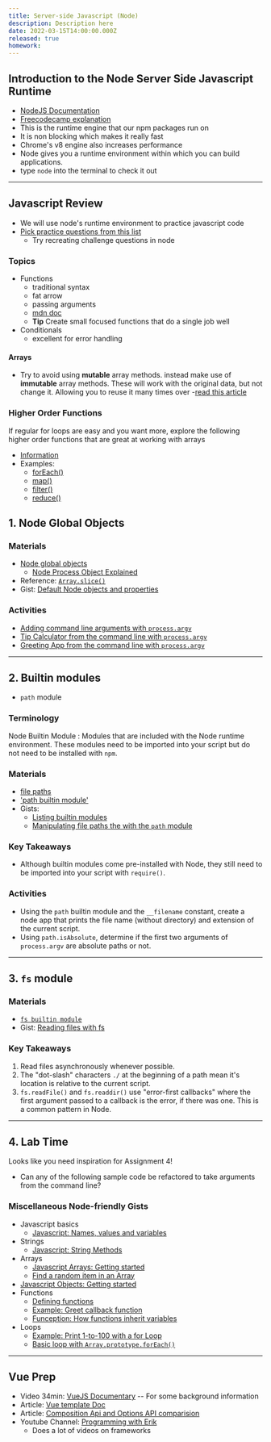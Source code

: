 ```yaml
---
title: Server-side Javascript (Node)
description: Description here
date: 2022-03-15T14:00:00.000Z
released: true
homework:
---
```


## Introduction to the Node Server Side Javascript Runtime

- [NodeJS Documentation](https://nodejs.org/en/)
- [Freecodecamp explanation](https://www.freecodecamp.org/news/what-exactly-is-node-js-ae36e97449f5/)
- This is the runtime engine that our npm packages run on
- It is non blocking which makes it really fast
- Chrome's v8 engine also increases performance
- Node gives you a runtime environment within which you can build applications.
- type `node` into the terminal to check it out

---

## Javascript Review

- We will use node's runtime environment to practice javascript code
- [Pick practice questions from this list](https://www.freecodecamp.org/learn/javascript-algorithms-and-data-structures/)
  - Try recreating challenge questions in node

### Topics

- Functions
  - traditional syntax
  - fat arrow
  - passing arguments
  - [mdn doc](https://developer.mozilla.org/en-US/docs/Web/JavaScript/Guide/Functions)
  - **Tip** Create small focused functions that do a single job well
- Conditionals
  - excellent for error handling

#### Arrays

- Try to avoid using **mutable** array methods. instead make use of **immutable** array methods. These will work with the original data, but not change it. Allowing you to reuse it many times over -[read this article](https://www.sitepoint.com/immutable-array-methods-javascript/)

### Higher Order Functions

If regular for loops are easy and you want more, explore the following higher order functions that are great at working with arrays

- [Information](https://www.freecodecamp.org/news/a-quick-intro-to-higher-order-functions-in-javascript-1a014f89c6b/)
- Examples:
  - [forEach()](https://developer.mozilla.org/en-US/docs/Web/JavaScript/Reference/Global_Objects/Array/forEach)
  - [map()](https://developer.mozilla.org/en-US/docs/Web/JavaScript/Reference/Global_Objects/Array/map)
  - [filter()](https://developer.mozilla.org/en-US/docs/Web/JavaScript/Reference/Global_Objects/Array/filter)
  - [reduce()](https://developer.mozilla.org/en-US/docs/Web/JavaScript/Reference/Global_Objects/Array/Reduce)

## 1. Node Global Objects

### Materials

- [Node global objects](https://www.tutorialspoint.com/nodejs/nodejs_global_objects.htm)
  - [Node Process Object Explained](https://www.freecodecamp.org/news/node-process-object-explained/)
- Reference: [`Array.slice()`](https://developer.mozilla.org/en-US/docs/Web/JavaScript/Reference/Global_Objects/Array/slice)
- Gist: [Default Node objects and properties](https://gist.github.com/acidtone/873e18b256e3feca52d36ead8b1d5318)

### Activities

- [Adding command line arguments with `process.argv`](https://gist.github.com/acidtone/99208821b9d7fbdc5b04ae2ddd4d04bc)
- [Tip Calculator from the command line with `process.argv`](https://gist.github.com/acidtone/176e0755a3919f85d7faaea348abb383)
- [Greeting App from the command line with `process.argv`](https://gist.github.com/acidtone/4afa69e5521e4232ecf406cae79a0ad0)

---

## 2. Builtin modules

- `path` module

### Terminology

Node Builtin Module
: Modules that are included with the Node runtime environment. These modules need to be imported into your script but do not need to be installed with `npm`.

### Materials

- [file paths](https://nodejs.dev/learn/nodejs-file-paths)
- ['path builtin module'](https://nodejs.dev/learn/the-nodejs-path-module)
- Gists:
  - [Listing builtin modules](https://gist.github.com/acidtone/67f06e065255915f41f92abde65d2e2c)
  - [Manipulating file paths the with the `path` module](https://gist.github.com/acidtone/aa0302b5f6573d73cfd05fedb00fc708)

### Key Takeaways

- Although builtin modules come pre-installed with Node, they still need to be imported into your script with `require()`.

### Activities

- Using the `path` builtin module and the `__filename` constant, create a node app that prints the file name (without directory) and extension of the current script.
- Using `path.isAbsolute`, determine if the first two arguments of `process.argv` are absolute paths or not.

---

## 3. `fs` module

### Materials

- [`fs builtin module`](https://nodejs.org/docs/latest/api/fs.html)
- Gist: [Reading files with fs](https://gist.github.com/acidtone/9fa3f74b8efc12273cfcdc224ac5f56b)

### Key Takeaways

1. Read files asynchronously whenever possible.
2. The "dot-slash" characters `./` at the beginning of a path mean it's location is relative to the current script.
3. `fs.readFile()` and `fs.readdir()` use "error-first callbacks" where the first argument passed to a callback is the error, if there was one. This is a common pattern in Node.

---

## 4. Lab Time

Looks like you need inspiration for Assignment 4!

- Can any of the following sample code be refactored to take arguments from the command line?

### Miscellaneous Node-friendly Gists

- Javascript basics
  - [Javascript: Names, values and variables](https://gist.github.com/acidtone/d85a9a0ba6bccfa73cfb269d65a25839)
- Strings
  - [Javascript: String Methods](https://gist.github.com/acidtone/4f1bd6ffff85fc8f4fed359b619fe76b)
- Arrays
  - [Javascript Arrays: Getting started](https://gist.github.com/acidtone/a55879499d884cc44167f5db15c82d70)
  - [Find a random item in an Array](https://gist.github.com/acidtone/2a3cac26a229aa95685e5cf6344f2e4e)
- [Javascript Objects: Getting started](https://gist.github.com/acidtone/8464c40543bb499925c59d8c481d626e)
- Functions
  - [Defining functions](https://gist.github.com/acidtone/e3ed5adfcb4f3c02f1b78f78c9c2bf8b)
  - [Example: Greet callback function](https://gist.github.com/acidtone/cf53fd8eac01a7a41fce234b8e66d3d6)
  - [Funception: How functions inherit variables](https://gist.github.com/acidtone/f3176c2da93f6813fd3c64f0bd8dfe4f)
- Loops
  - [Example: Print 1-to-100 with a for Loop](https://gist.github.com/acidtone/e87aa5564ae1b286beca66b07d52550f)
  - [Basic loop with `Array.prototype.forEach()`](https://gist.github.com/acidtone/aca3574779b81c3ec6d19e3d075fb3ed)

---

<home-work :home-work="homework">

## Vue Prep

- Video 34min: [VueJS Documentary](https://www.youtube.com/watch?v=OrxmtDw4pVI) -- For some background information
- Article: [Vue template Doc](https://vuejs.org/guide/essentials/template-syntax.html)
- Article: [Composition Api and Options API comparision](https://vuejsdevelopers.com/2020/02/17/vue-composition-api-when-to-use/)
- Youtube Channel: [Programming with Erik](https://www.youtube.com/channel/UCshZ3rdoCLjDYuTR_RBubzw)
  - Does a lot of videos on frameworks

</home-work>
